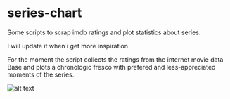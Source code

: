 # series-chart
Some scripts to scrap imdb ratings and plot statistics about series.

I will update it when i get more inspiration

For the moment the script collects the ratings from the internet movie data Base and plots a chronologic fresco with prefered and less-appreciated moments of the series.


![alt text](https://raw.githubusercontent.com/username/projectname/branch/path/to/img.png)
